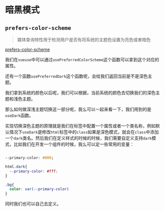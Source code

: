 # 暗黑模式

## `prefers-color-scheme`

> 媒体查询特性用于检测用户是否有将系统的主题色设置为亮色或者暗色

[prefers-color-scheme](https://developer.mozilla.org/zh-CN/docs/Web/CSS/@media/prefers-color-scheme)

我们在`vueuse`中可以通过`usePreferredColorScheme`这个函数可以拿到这个对应的属性。

还有一个函数`usePreferredDark`这个函数呢，会给我们返回当前是不是深色主题。

我们拿到系统的颜色以后呢，我们可以根据，当前系统的颜色去切换我们的深色主题和浅色主题。

那么如何做深浅主题切换这一部分呢，我么可以一起来看一下，我们用到的是`useDark`函数。

实现切换深色主题的原理就是我们在标签中配置一个属性或者一个类名称，例如默认情况下`useDark`是修改`html`标签中的`class`如果是深色模式，就会在`class`中添加一个`dark`类名。然后我们在定义样式的时候的时候，我们需要自定义支持`dark`模式，比如我们在开发一个组件的时候，我么可以定一些常用的变量：

```css

--primary-color: #000;

html.dark{
  --primary-color: #fff;
}

.bg{
  color: var(--primary-color)
}


```


同时我们也可以自己去定义。



